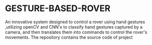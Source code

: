 # GESTURE-BASED-ROVER
An innovative system designed to control a rover using hand gestures ,utilizing openCV and CNN's to classify hand gestures captured by a camera, and then translates them into commands to control the rover's movements. The repository contains the source code of project
